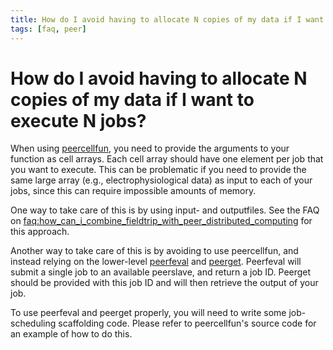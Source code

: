 ```yaml
---
title: How do I avoid having to allocate N copies of my data if I want to execute N jobs?
tags: [faq, peer]
---
```


# How do I avoid having to allocate N copies of my data if I want to execute N jobs?

When using [peercellfun](/reference/peercellfun), you need to provide the arguments to your function as cell arrays. Each cell array should have one element per job that you want to execute. This can be problematic if you need to provide the same large array (e.g., electrophysiological data) as input to each of your jobs, since this can require impossible amounts of memory.

One way to take care of this is by using input- and outputfiles. See the FAQ on [faq:how_can_i_combine_fieldtrip_with_peer_distributed_computing](/faq/how_can_i_combine_fieldtrip_with_peer_distributed_computing) for this approach.

Another way to take care of this is by avoiding to use peercellfun, and instead relying on the lower-level [peerfeval](/reference/peerfeval) and [peerget](/reference/peerget). Peerfeval will submit a single job to an available peerslave, and return a job ID. Peerget should be provided with this job ID and will then retrieve the output of your job.

To use peerfeval and peerget properly, you will need to write some job-scheduling scaffolding code. Please refer to peercellfun's source code for an example of how to do this.
